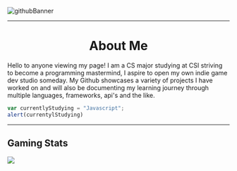 <!--
**Alex-z01/Alex-z01** is a ✨ _special_ ✨ repository because its `README.md` (this file) appears on your GitHub profile.

Here are some ideas to get you started:

- 🔭 I’m currently working on ...
- 🌱 I’m currently learning ...
- 👯 I’m looking to collaborate on ...
- 🤔 I’m looking for help with ...
- 💬 Ask me about ...
- 📫 How to reach me: ...
- 😄 Pronouns: ...
- ⚡ Fun fact: ...
-->

![githubBanner](https://user-images.githubusercontent.com/69604949/165014619-b3059202-9abd-4f30-856b-de5f1d9ad531.gif)

* * *

<h1 align='center'> About Me </h1>

<span align='center' color='blue'>Hello to anyone viewing my page! I am a CS major studying at CSI
striving to become a programming mastermind, I aspire to open my own 
indie game dev studio someday. My Github showcases a variety of projects
I have worked on and will also be documenting my learning journey 
through multiple languages, frameworks, api's and the like.</span>


```javascript
var currentlyStudying = "Javascript";
alert(currentylStudying)
```

* * *

<h2> Gaming Stats </h2>
<img src="https://steam-stat.vercel.app/api?profileName=zchicken"/>




